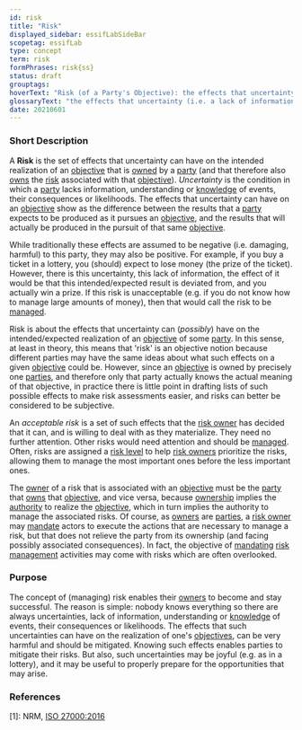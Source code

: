 ```yaml
---
id: risk
title: "Risk"
displayed_sidebar: essifLabSideBar
scopetag: essifLab
type: concept
term: risk
formPhrases: risk{ss}
status: draft
grouptags:
hoverText: "Risk (of a Party's Objective): the effects that uncertainty (i.e. a lack of information, understanding or knowledge of events, their consequences or likelihoods) can have on the intended realization of that Party's Objective."
glossaryText: "the effects that uncertainty (i.e. a lack of information, understanding or [knowledge](@) of events, their consequences or likelihoods) can have on the intended realization of an [objective](@) of a [party](@)."
date: 20210601
---
```


### Short Description
A **Risk** is the set of effects that uncertainty can have on the intended realization of an [objective](@) that is [owned](@) by a [party](@) (and that therefore also [owns](risk-owner@) the [risk](@) associated with that [objective](@)). *Uncertainty* is the condition in which a [party](@) lacks information, understanding or [knowledge](@) of events, their consequences or likelihoods. The effects that uncertainty can have on an [objective](@) show as the difference between the results that a [party](@) expects to be produced as it pursues an [objective](@), and the results that will actually be produced in the pursuit of that same [objective](@).

While traditionally these effects are assumed to be negative (i.e. damaging, harmful) to this party, they may also be positive. For example, if you buy a ticket in a lottery, you (should) expect to lose money (the prize of the ticket). However, there is this uncertainty, this lack of information, the effect of it would be that this intended/expected result is deviated from, and you actually win a prize. If this risk is unacceptable (e.g. if you do not know how to manage large amounts of money), then that would call the risk to be [managed](risk-management@).

Risk is about the effects that uncertainty can (_possibly_) have on the intended/expected realization of an [objective](@) of some [party](@). In this sense, at least in theory, this means that 'risk' is an objective notion because different parties may have the same ideas about what such effects on a given [objective](@) could be. However, since an  [objective](@) is owned by precisely one [parties](@), and therefore only that party actually knows the actual meaning of that objective, in practice there is little point in drafting lists of such possible effects to make risk assessments easier, and risks can better be considered to be subjective.

An _acceptable risk_ is a set of such effects that the [risk owner](@) has decided that it can, and is willing to deal with as they materialize. They need no further attention. Other risks would need attention and should be [managed](risk-management@). Often, risks are assigned a [risk level](@) to help [risk owners](risk-owner@) prioritize the risks, allowing them to manage the most important ones before the less important ones.

The [owner](@) of a risk that is associated with an [objective](@) must be the [party](@) that [owns](@) that [objective](@), and vice versa, because [ownership](@) implies the [authority](@) to realize the [objective](@), which in turn implies the authority to manage the associated risks. Of course, as [owners](@) are [parties](@), a [risk owner](@) may [mandate](@) actors to execute the actions that are necessary to manage a risk, but that does not relieve the party from its ownership (and facing possibly associated consequences). In fact, the objective of [mandating](mandate@) [risk management](@) activities may come with risks which are often overlooked.

### Purpose
The concept of (managing) risk enables their [owners](@) to become and stay successful. The reason is simple: nobody knows everything so there are always uncertainties, lack of information, understanding or [knowledge](@) of events, their consequences or likelihoods. The effects that such uncertainties can have on the realization of one's [objectives](@), can be very harmful and should be mitigated. Knowing such effects enables parties to mitigate their risks. But also, such uncertainties may be joyful (e.g. as in a lottery), and it may be useful to properly prepare for the opportunities that may arise.

### References

[1]: NRM, [ISO 27000:2016](https://www.iso.org/obp/ui#iso:std:iso-iec:27000:ed-4:v1:en)
